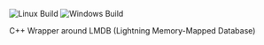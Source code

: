 ![Linux Build](https://github.com/motis-project/lmdb/workflows/Linux%20Build/badge.svg)
![Windows Build](https://github.com/motis-project/lmdb/workflows/Windows%20Build/badge.svg)

C++ Wrapper around LMDB (Lightning Memory-Mapped Database)
